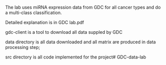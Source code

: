 The lab uses miRNA expression data from GDC for all cancer types and do a multi-class classification. 

Detailed explanation is in GDC lab.pdf

gdc-client is a tool to download all data suppled by GDC

data directory is all data downloaded and all matrix are produced in data processing step;

src directory is all code implemented for the project# GDC-data-lab
